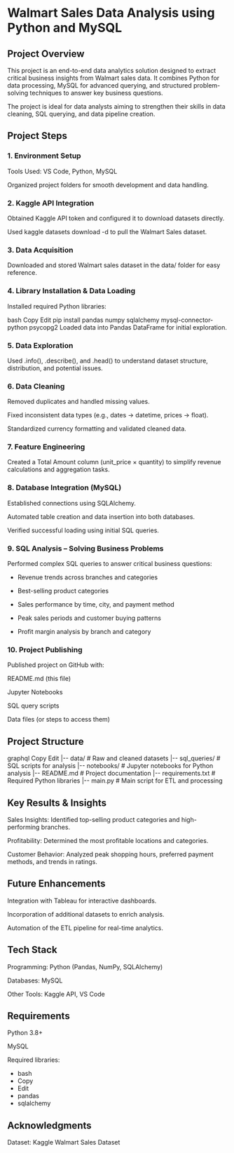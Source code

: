 # Walmart Sales Data Analysis using Python and MySQL

## Project Overview

This project is an end-to-end data analytics solution designed to extract critical business insights from Walmart sales data. It combines Python for data processing, MySQL for advanced querying, and structured problem-solving techniques to answer key business questions.

The project is ideal for data analysts aiming to strengthen their skills in data cleaning, SQL querying, and data pipeline creation.

## Project Steps

### 1. Environment Setup
Tools Used: VS Code, Python, MySQL

Organized project folders for smooth development and data handling.

### 2. Kaggle API Integration
Obtained Kaggle API token and configured it to download datasets directly.

Used kaggle datasets download -d <dataset-path> to pull the Walmart Sales dataset.

### 3. Data Acquisition
Downloaded and stored Walmart sales dataset in the data/ folder for easy reference.

### 4. Library Installation & Data Loading
Installed required Python libraries:

bash
Copy
Edit
pip install pandas numpy sqlalchemy mysql-connector-python psycopg2
Loaded data into Pandas DataFrame for initial exploration.

### 5. Data Exploration
Used .info(), .describe(), and .head() to understand dataset structure, distribution, and potential issues.

### 6. Data Cleaning
Removed duplicates and handled missing values.

Fixed inconsistent data types (e.g., dates → datetime, prices → float).

Standardized currency formatting and validated cleaned data.

### 7. Feature Engineering
Created a Total Amount column (unit_price × quantity) to simplify revenue calculations and aggregation tasks.

### 8. Database Integration (MySQL)
Established connections using SQLAlchemy.

Automated table creation and data insertion into both databases.

Verified successful loading using initial SQL queries.

### 9. SQL Analysis – Solving Business Problems
Performed complex SQL queries to answer critical business questions:

- Revenue trends across branches and categories

- Best-selling product categories

- Sales performance by time, city, and payment method

- Peak sales periods and customer buying patterns

- Profit margin analysis by branch and category

### 10. Project Publishing

Published project on GitHub with:

README.md (this file)

Jupyter Notebooks

SQL query scripts

Data files (or steps to access them)

## Project Structure
graphql
Copy
Edit
|-- data/                     # Raw and cleaned datasets
|-- sql_queries/              # SQL scripts for analysis
|-- notebooks/                # Jupyter notebooks for Python analysis
|-- README.md                 # Project documentation
|-- requirements.txt          # Required Python libraries
|-- main.py                   # Main script for ETL and processing

## Key Results & Insights
Sales Insights: Identified top-selling product categories and high-performing branches.

Profitability: Determined the most profitable locations and categories.

Customer Behavior: Analyzed peak shopping hours, preferred payment methods, and trends in ratings.

## Future Enhancements
Integration with Tableau for interactive dashboards.

Incorporation of additional datasets to enrich analysis.

Automation of the ETL pipeline for real-time analytics.

## Tech Stack
Programming: Python (Pandas, NumPy, SQLAlchemy)

Databases: MySQL

Other Tools: Kaggle API, VS Code

## Requirements
Python 3.8+

MySQL

Required libraries:

- bash
- Copy
- Edit
- pandas
- sqlalchemy

## Acknowledgments
Dataset: Kaggle Walmart Sales Dataset
